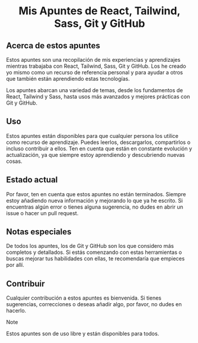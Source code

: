 <h1 align="center"> Mis Apuntes de React, Tailwind, Sass, Git y GitHub </h1>

<h2>Acerca de estos apuntes</h2>

Estos apuntes son una recopilación de mis experiencias y aprendizajes mientras trabajaba con React, Tailwind, Sass, Git y GitHub. Los he creado yo mismo como un recurso de referencia personal y para ayudar a otros que también están aprendiendo estas tecnologías.

Los apuntes abarcan una variedad de temas, desde los fundamentos de React, Tailwind y Sass, hasta usos más avanzados y mejores prácticas con Git y GitHub.

<h2>Uso</h2>

Estos apuntes están disponibles para que cualquier persona los utilice como recurso de aprendizaje. Puedes leerlos, descargarlos, compartirlos o incluso contribuir a ellos. Ten en cuenta que están en constante evolución y actualización, ya que siempre estoy aprendiendo y descubriendo nuevas cosas.

<h2>Estado actual</h2>

Por favor, ten en cuenta que estos apuntes no están terminados. Siempre estoy añadiendo nueva información y mejorando lo que ya he escrito. Si encuentras algún error o tienes alguna sugerencia, no dudes en abrir un issue o hacer un pull request.

<h2>Notas especiales</h2>

De todos los apuntes, los de Git y GitHub son los que considero más completos y detallados. Si estás comenzando con estas herramientas o buscas mejorar tus habilidades con ellas, te recomendaría que empieces por allí.

<h2>Contribuir</h2>

Cualquier contribución a estos apuntes es bienvenida. Si tienes sugerencias, correcciones o deseas añadir algo, por favor, no dudes en hacerlo.


> [!NOTE]  
> Estos apuntes son de uso libre y están disponibles para todos.
